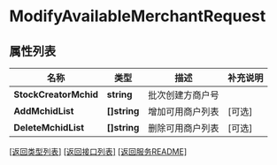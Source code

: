 # ModifyAvailableMerchantRequest

## 属性列表

名称 | 类型 | 描述 | 补充说明
------------ | ------------- | ------------- | -------------
**StockCreatorMchid** | **string** | 批次创建方商户号 | 
**AddMchidList** | **[]string** | 增加可用商户列表 | [可选] 
**DeleteMchidList** | **[]string** | 删除可用商户列表 | [可选] 

[\[返回类型列表\]](README.md#类型列表)
[\[返回接口列表\]](README.md#接口列表)
[\[返回服务README\]](README.md)


